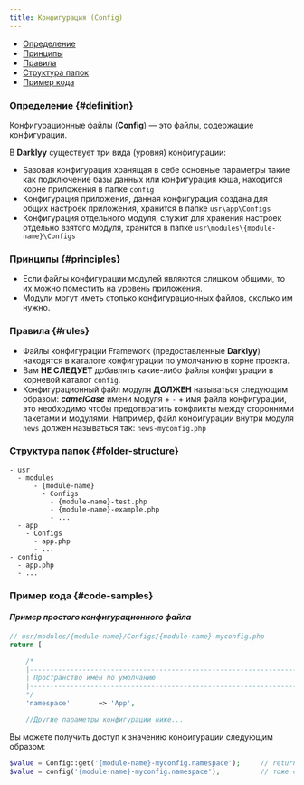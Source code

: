 ```yaml
---
title: Конфигурация (Config)
---
```


- [Определение](#definition)
- [Принципы](#principles)
- [Правила](#rules)
- [Структура папок](#folder-structure)
- [Пример кода](#code-samples)

### Определение {#definition}

Конфигурационные файлы (**Config**) — это файлы, содержащие конфигурации.

В **Darklyy** существует три вида (уровня) конфигурации:
- Базовая конфигурация хранящая в себе основные параметры такие как подключение базы данных или конфигурация кэша, находится корне приложения в папке <v>`config`</v>
- Конфигурация приложения, данная конфигурация создана для общих настроек приложения, хранится в папке <c>`usr\app\Configs`</c>
- Конфигурация отдельного модуля, служит для хранения настроек отдельно взятого модуля, хранится в папке <c>`usr\modules\{module-name}\Configs`</c>

### Принципы {#principles}

- Если файлы конфигурации модулей являются слишком общими, то их можно поместить на уровень приложения.
- Модули могут иметь столько конфигурационных файлов, сколько им нужно.

### Правила {#rules}

- Файлы конфигурации Framework (предоставленные **Darklyy**) находятся в каталоге конфигурации по умолчанию в корне проекта.
- Вам <dng>**НЕ СЛЕДУЕТ**</dng> добавлять какие-либо файлы конфигурации в корневой каталог <v>`config`</v>.
- Конфигурационный файл модуля <scs>**ДОЛЖЕН**</scs> называться следующим образом:
   ***camelCase*** имени модуля + <f>`-`</f> + имя файла конфигурации, это необходимо чтобы предотвратить конфликты между сторонними пакетами и модулями.
   Например, файл конфигурации внутри  модуля <v>`news`</v> должен называться так: <v>`news-myconfig.php`</v>

### Структура папок {#folder-structure}

```
- usr
  - modules
      - {module-name}
        - Configs
          - {module-name}-test.php
          - {module-name}-example.php
          - ...
  - app
    - Configs
      - app.php
      - ...
- config
  - app.php
  - ...
```

### Пример кода {#code-samples}

#### *Пример простого конфигурационного файла*

```php
// usr/modules/{module-name}/Configs/{module-name}-myconfig.php
return [

    /*
    |--------------------------------------------------------------------------
    | Пространство имен по умолчанию
    |--------------------------------------------------------------------------
    */
    'namespace'       => 'App',

    //Другие параметры конфигурации ниже...
```
Вы можете получить доступ к значению конфигурации следующим образом:
```php
$value = Config::get('{module-name}-myconfig.namespace');     // returns 'App'
$value = config('{module-name}-myconfig.namespace');          // тоже самое 
```


